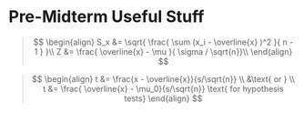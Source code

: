 
# Pre-Midterm Useful Stuff

>$$
\begin{align}
S_x &= \sqrt{ \frac{ \sum (x_i - \overline{x} )^2 }{ n - 1 } }\\
Z &= \frac{ \overline{x} - \mu }{ \sigma / \sqrt{n}}\\
\end{align}
$$

>$$
\begin{align}
t &= \frac{x - \overline{x}}{s/\sqrt{n}} \\
&\text{ or } \\
t &= \frac{ \overline{x} - \mu_0}{s/\sqrt{n}} \text{ for hypothesis tests}
\end{align}
$$
> 